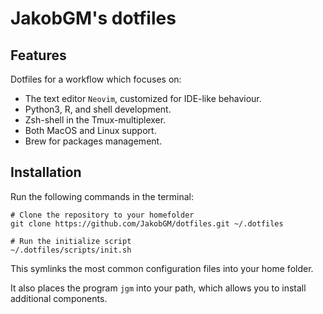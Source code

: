 # JakobGM's dotfiles
## Features

Dotfiles for a workflow which focuses on:

* The text editor `Neovim`, customized for IDE-like behaviour.
* Python3, R, and shell development.
* Zsh-shell in the Tmux-multiplexer.
* Both MacOS and Linux support.
* Brew for packages management.


## Installation
Run the following commands in the terminal:

```{bash}
# Clone the repository to your homefolder
git clone https://github.com/JakobGM/dotfiles.git ~/.dotfiles

# Run the initialize script
~/.dotfiles/scripts/init.sh
```

This symlinks the most common configuration files into your home folder.

It also places the program `jgm` into your path, which allows you to install additional components.
